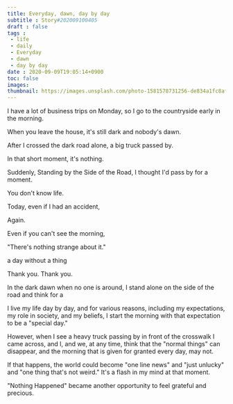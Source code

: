 ```yaml
---
title: Everyday, dawn, day by day
subtitle : Story#202009100405
draft : false
tags :
 - life
 - daily
 - Everyday
 - dawn
 - day by day
date : 2020-09-09T19:05:14+0900
toc: false
images: 
thumbnail: https://images.unsplash.com/photo-1581578731256-de834a1fc8af?ixlib=rb-1.2.1&q=80&fm=jpg&crop=entropy&cs=tinysrgb&w=1080&fit=max&ixid=eyJhcHBfaWQiOjE1NTU0OX0
---
```


I have a lot of business trips on Monday, so I go to the countryside early in the morning.  

When you leave the house, it's still dark and nobody's dawn.  

After I crossed the dark road alone, a big truck passed by.  

In that short moment, it's nothing.  

Suddenly, Standing by the Side of the Road, I thought I'd pass by for a moment.  

You don't know life.  

Today, even if I had an accident,  

Again.  

Even if you can't see the morning,  

"There's nothing strange about it."  

a day without a thing  

Thank you. Thank you.  

In the dark dawn when no one is around, I stand alone on the side of the road and think for a  

I live my life day by day, and for various reasons, including my expectations, my role in society, and my beliefs, I start the morning with that expectation to be a "special day."  

However, when I see a heavy truck passing by in front of the crosswalk I came across, and I, and we, at any time, think that the "normal things" can disappear, and the morning that is given for granted every day, may not.  

If that happens, the world could become "one line news" and "just unlucky" and "one thing that's not weird." It's a flash in my mind at that moment.  

"Nothing Happened" became another opportunity to feel grateful and precious.  

